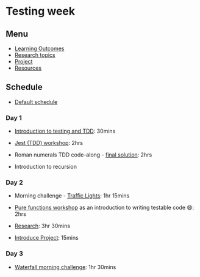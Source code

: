 # Testing week

## Menu

- [Learning Outcomes](./learning-outcomes.md)
- [Research topics](./research-afternoon.md)
- [Project](./project)
- [Resources](./resources)

## Schedule

- [Default schedule](../schedules/default.md)

### Day 1

- [Introduction to testing and TDD](https://github.com/FACN8/testing-tdd-intro): 30mins

- [Jest (TDD) workshop](https://github.com/FACN8/fizzbuzz): 2hrs

- Roman numerals TDD code-along - [final solution](https://github.com/FACN8/roman-numeral-tdd-codealong): 2hrs

- Introduction to recursion

### Day 2

- Morning challenge - [Traffic Lights](https://github.com/foundersandcoders/morning-challenge-traffic-lights): 1hr 15mins

- [Pure functions workshop](https://github.com/FACN8/ws-pure-functions-easy-testing) as an introduction to writing testable code :smile:: 2hrs

- [Research](./research-afternoon.md): 3hr 30mins

- [Introduce Project](./project): 15mins

### Day 3

- [Waterfall morning challenge](https://github.com/foundersandcoders/mc-waterfall-chaser): 1hr 30mins
